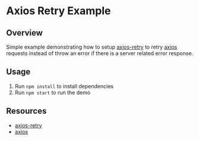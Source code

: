 # Axios Retry Example

## Overview

Simple example demonstrating how to setup [axios-retry](https://github.com/softonic/axios-retry) to retry [axios](https://github.com/axios/axios) requests instead of throw an error if there is a server related error response.

## Usage

1. Run `npm install` to install dependencies
2. Run `npm start` to run the demo

## Resources

- [axios-retry](https://github.com/softonic/axios-retry)
- [axios](https://github.com/axios/axios)